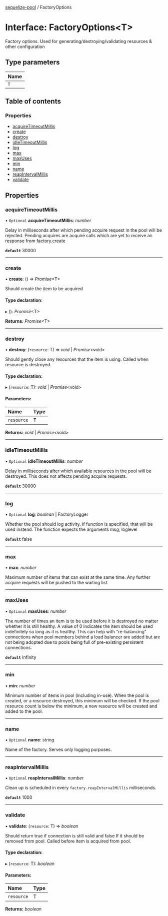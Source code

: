 [sequelize-pool](../README.md) / FactoryOptions

# Interface: FactoryOptions<T\>

Factory options. Used for generating/destroying/validating resources & other configuration

## Type parameters

Name |
:------ |
`T` |

## Table of contents

### Properties

- [acquireTimeoutMillis](factoryoptions.md#acquiretimeoutmillis)
- [create](factoryoptions.md#create)
- [destroy](factoryoptions.md#destroy)
- [idleTimeoutMillis](factoryoptions.md#idletimeoutmillis)
- [log](factoryoptions.md#log)
- [max](factoryoptions.md#max)
- [maxUses](factoryoptions.md#maxuses)
- [min](factoryoptions.md#min)
- [name](factoryoptions.md#name)
- [reapIntervalMillis](factoryoptions.md#reapintervalmillis)
- [validate](factoryoptions.md#validate)

## Properties

### acquireTimeoutMillis

• `Optional` **acquireTimeoutMillis**: *number*

Delay in milliseconds after which pending acquire request in the pool will be rejected.
Pending acquires are acquire calls which are yet to receive an response from factory.create

**`default`** 30000

___

### create

• **create**: () => *Promise*<T\>

Should create the item to be acquired

#### Type declaration:

▸ (): *Promise*<T\>

**Returns:** *Promise*<T\>

___

### destroy

• **destroy**: (`resource`: T) => *void* \| *Promise*<void\>

Should gently close any resources that the item is using.
Called when resource is destroyed.

#### Type declaration:

▸ (`resource`: T): *void* \| *Promise*<void\>

#### Parameters:

Name | Type |
:------ | :------ |
`resource` | T |

**Returns:** *void* \| *Promise*<void\>

___

### idleTimeoutMillis

• `Optional` **idleTimeoutMillis**: *number*

Delay in milliseconds after which available resources in the pool will be destroyed.
This does not affects pending acquire requests.

**`default`** 30000

___

### log

• `Optional` **log**: *boolean* \| FactoryLogger

Whether the pool should log activity. If function is specified,
that will be used instead. The function expects the arguments msg, loglevel

**`default`** false

___

### max

• **max**: *number*

Maximum number of items that can exist at the same time.
Any further acquire requests will be pushed to the waiting list.

___

### maxUses

• `Optional` **maxUses**: *number*

The number of times an item is to be used before it is destroyed
no matter whether it is still healthy.  A value of 0 indicates the
item should be used indefinitely so long as it is healthy.
This can help with "re-balancing" connections when pool members behind
a load balancer are added but are not being adopted due to pools being
full of pre-existing persistent connections.

**`default`** Infinity

___

### min

• **min**: *number*

Minimum number of items in pool (including in-use).
When the pool is created, or a resource destroyed, this minimum will
be checked. If the pool resource count is below the minimum, a new
resource will be created and added to the pool.<Paste>

___

### name

• `Optional` **name**: *string*

Name of the factory. Serves only logging purposes.

___

### reapIntervalMillis

• `Optional` **reapIntervalMillis**: *number*

Clean up is scheduled in every `factory.reapIntervalMillis` milliseconds.

**`default`** 1000

___

### validate

• **validate**: (`resource`: T) => *boolean*

Should return true if connection is still valid and false
If it should be removed from pool. Called before item is
acquired from pool.

#### Type declaration:

▸ (`resource`: T): *boolean*

#### Parameters:

Name | Type |
:------ | :------ |
`resource` | T |

**Returns:** *boolean*
